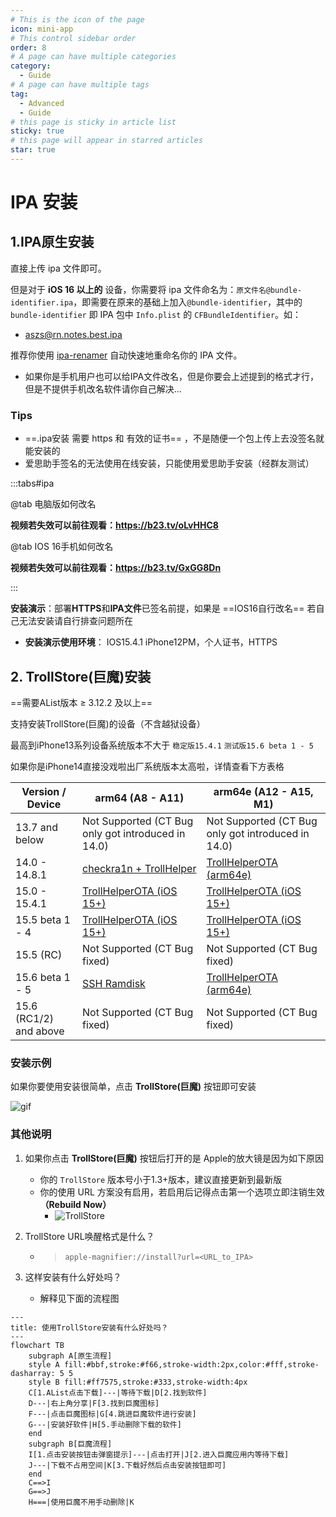 ```yaml
---
# This is the icon of the page
icon: mini-app
# This control sidebar order
order: 8
# A page can have multiple categories
category:
  - Guide
# A page can have multiple tags
tag:
  - Advanced
  - Guide
# this page is sticky in article list
sticky: true
# this page will appear in starred articles
star: true
---
```


# IPA 安装



## 1.IPA原生安装

直接上传 ipa 文件即可。

但是对于 **iOS 16 以上的** 设备，你需要将 ipa 文件命名为：`原文件名@bundle-identifier.ipa`，即需要在原来的基础上加入`@bundle-identifier`，其中的 `bundle-identifier` 即 IPA 包中 `Info.plist` 的 `CFBundleIdentifier`。如：

- aszs@rn.notes.best.ipa

推荐你使用 [ipa-renamer](https://github.com/Xhofe/ipa-renamer) 自动快速地重命名你的 IPA 文件。

- 如果你是手机用户也可以给IPA文件改名，但是你要会上述提到的格式才行，但是不提供手机改名软件请你自己解决...



### Tips

- ==.ipa安装 需要 https 和 有效的证书== ，不是随便一个包上传上去没签名就能安装的
- 爱思助手签名的无法使用在线安装，只能使用爱思助手安装（经群友测试）

:::tabs#ipa

@tab 电脑版如何改名

<ArtPlayer 
  src="https://hub.onmicrosoft.cn/public/video/wechat?wxv=wxv_2786278463950405640&raw=true" 
  poster="/img/advanced/video.png"
/>

**视频若失效可以前往观看：https://b23.tv/oLvHHC8**

@tab IOS 16手机如何改名

<ArtPlayer 
  src="https://hub.onmicrosoft.cn/public/video/weibo?uid=7821998556&cursor=4871961534007938&raw=true" 
/>

**视频若失效可以前往观看：https://b23.tv/GxGG8Dn**

:::



**安装演示**：部署**HTTPS**和**IPA文件**已签名前提，如果是 ==IOS16自行改名== 若自己无法安装请自行排查问题所在

- **安装演示使用环境**： IOS15.4.1 iPhone12PM，个人证书，HTTPS

<ArtPlayer 
  src="https://hub.onmicrosoft.cn/public/video/weibo?uid=7821998556&cursor=4870951244144255&raw=true" 
/>



## 2. TrollStore(巨魔)安装

 ==需要AList版本 ≥ 3.12.2 及以上==

支持安装TrollStore(巨魔)的设备（不含越狱设备）

最高到iPhone13系列设备系统版本不大于 `稳定版15.4.1` `测试版15.6 beta 1 - 5 `

如果你是iPhone14直接没戏啦出厂系统版本太高啦，详情查看下方表格

| Version / Device       | arm64 (A8 - A11)                                             | arm64e (A12 - A15, M1)                                       |
| ---------------------- | ------------------------------------------------------------ | ------------------------------------------------------------ |
| 13.7 and below         | Not Supported (CT Bug only got introduced in 14.0)           | Not Supported (CT Bug only got introduced in 14.0)           |
| 14.0 - 14.8.1          | [checkra1n + TrollHelper](https://github.com/opa334/TrollStore/blob/main/install_trollhelper.md) | [TrollHelperOTA (arm64e)](https://github.com/opa334/TrollStore/blob/main/install_trollhelperota_arm64e.md) |
| 15.0 - 15.4.1          | [TrollHelperOTA (iOS 15+)](https://github.com/opa334/TrollStore/blob/main/install_trollhelperota_ios15.md) | [TrollHelperOTA (iOS 15+)](https://github.com/opa334/TrollStore/blob/main/install_trollhelperota_ios15.md) |
| 15.5 beta 1 - 4        | [TrollHelperOTA (iOS 15+)](https://github.com/opa334/TrollStore/blob/main/install_trollhelperota_ios15.md) | [TrollHelperOTA (iOS 15+)](https://github.com/opa334/TrollStore/blob/main/install_trollhelperota_ios15.md) |
| 15.5 (RC)              | Not Supported (CT Bug fixed)                                 | Not Supported (CT Bug fixed)                                 |
| 15.6 beta 1 - 5        | [SSH Ramdisk](https://github.com/opa334/TrollStore/blob/main/install_sshrd.md) | [TrollHelperOTA (arm64e)](https://github.com/opa334/TrollStore/blob/main/install_trollhelperota_arm64e.md) |
| 15.6 (RC1/2) and above | Not Supported (CT Bug fixed)                                 | Not Supported (CT Bug fixed)                                 |



### 安装示例

如果你要使用安装很简单，点击 **TrollStore(巨魔)** 按钮即可安装

![gif](https://pic.rmb.bdstatic.com/bjh/ff1e47ebc1efe5a907dbfffabf4d5f67.gif)



### 其他说明

1. 如果你点击 **TrollStore(巨魔)** 按钮后打开的是 Apple的放大镜是因为如下原因
   - 你的 `TrollStore` 版本号小于1.3+版本，建议直接更新到最新版
   - 你的使用 URL 方案没有启用，若启用后记得点击第一个选项立即注销生效 **（Rebuild Now）**
     - ![TrollStore](/img/advanced/TrollStore.jpg)

2. TrollStore URL唤醒格式是什么？

   - > `apple-magnifier://install?url=<URL_to_IPA>`

3. 这样安装有什么好处吗？

   - 解释见下面的流程图


```mermaid
---
title: 使用TrollStore安装有什么好处吗？
---
flowchart TB
    subgraph A[原生流程]
    style A fill:#bbf,stroke:#f66,stroke-width:2px,color:#fff,stroke-dasharray: 5 5
    style B fill:#ff7575,stroke:#333,stroke-width:4px
    C[1.AList点击下载]---|等待下载|D[2.找到软件]
    D---|右上角分享|F[3.找到巨魔图标]
    F---|点击巨魔图标|G[4.跳进巨魔软件进行安装]
    G---|安装好软件|H[5.手动删除下载的软件]
    end
    subgraph B[巨魔流程]
    I[1.点击安装按钮击弹窗提示]---|点击打开|J[2.进入巨魔应用内等待下载]
    J---|下载不占用空间|K[3.下载好然后点击安装按钮即可]
    end
    C==>I
    G==>J
    H===|使用巨魔不用手动删除|K
```

